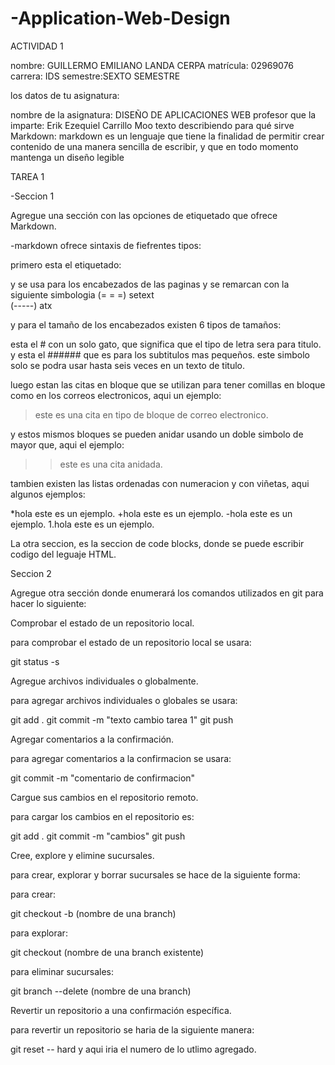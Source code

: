 ﻿# -Application-Web-Design

ACTIVIDAD 1

nombre: GUILLERMO EMILIANO LANDA CERPA
matrícula: 02969076
carrera: IDS
semestre:SEXTO SEMESTRE

los datos de tu asignatura:

nombre de la asignatura: DISEÑO DE APLICACIONES WEB
profesor que la imparte: Erik Ezequiel Carrillo Moo
texto describiendo para qué sirve Markdown: markdown es un lenguaje que tiene la finalidad de permitir crear contenido de una manera sencilla de escribir, y que en todo momento mantenga un diseño legible

TAREA 1

-Seccion 1

Agregue una sección con las opciones de etiquetado que ofrece Markdown.

-markdown ofrece sintaxis de fiefrentes tipos:

primero esta el etiquetado: 

y se usa para los encabezados de las paginas y se remarcan con la siguiente simbologia 
(= = =) setext  
(-----) atx

y para el tamaño de los encabezados existen 6 tipos de tamaños:

esta el # con un solo gato, que significa que el tipo de letra sera para titulo.
y esta el ###### que es para los subtitulos mas pequeños.
este simbolo solo se podra usar hasta seis veces en un texto de titulo.

luego estan las citas en bloque que se utilizan para tener comillas en bloque como en los correos electronicos, aqui un ejemplo:

> este es una cita en tipo de bloque de correo electronico.

y estos mismos bloques se pueden anidar usando un doble simbolo de mayor que, aqui el ejemplo:

>> este es una cita anidada.

tambien existen las listas ordenadas con numeracion y con viñetas, aqui algunos ejemplos:

*hola este es un ejemplo.
+hola este es un ejemplo.
-hola este es un ejemplo.
1.hola este es un ejemplo.

La otra seccion, es la seccion de code blocks, donde se puede escribir codigo del leguaje HTML.

Seccion 2

Agregue otra sección donde enumerará los comandos utilizados en git para hacer lo siguiente:

Comprobar el estado de un repositorio local.

para comprobar el estado de un repositorio local se usara:

git status -s

Agregue archivos individuales o globalmente.

para agregar archivos individuales o globales se usara:

git add .
git commit -m "texto cambio tarea 1"
git push


Agregar comentarios a la confirmación.

para agregar comentarios a la confirmacion se usara:

git commit -m "comentario de confirmacion"

Cargue sus cambios en el repositorio remoto.

para cargar los cambios en el repositorio es:

git add .
git commit -m "cambios"
git push

Cree, explore y elimine sucursales.

para crear, explorar y borrar sucursales se hace de la siguiente forma:

para crear:

git checkout -b (nombre de una branch)


para explorar:

git checkout (nombre de una branch existente)

para eliminar sucursales:

git branch --delete (nombre de una branch)


Revertir un repositorio a una confirmación específica.

para revertir un repositorio se haria de la siguiente manera:

git reset -- hard y aqui iria el numero de lo utlimo agregado.
